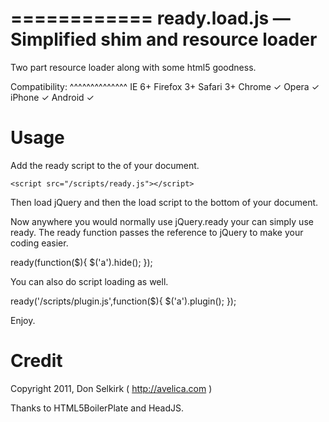 ============
ready.load.js — Simplified shim and resource loader
============
 
Two part resource loader along with some html5 goodness.
 
Compatibility:
^^^^^^^^^^^^^^
IE 6+
Firefox 3+
Safari 3+
Chrome ✓
Opera ✓
iPhone ✓
Android ✓

 
Usage
=====
 
Add the ready script to the <head> of your document.
 
    <script src="/scripts/ready.js"></script>
    
Then load jQuery and then the load script to the bottom of your document.

  <script src="//ajax.googleapis.com/ajax/libs/jquery/1.5.2/jquery.min.js"></script>
  <script>!window.jQuery && document.write(unescape('%3Cscript src="/scripts/jquery.js"%3E%3C/script%3E'))</script>
  <script src="/scripts/load.js?v=1"></script>
  
Now anywhere you would normally use jQuery.ready your can simply use ready. The ready function passes the reference to jQuery to make your coding easier.

  ready(function($){
    $('a').hide();
  });
  
You can also do script loading as well.

  ready('/scripts/plugin.js',function($){
    $('a').plugin();
  });
 
Enjoy.
 
 
 
Credit
======
Copyright 2011, Don Selkirk ( http://avelica.com )
 
Thanks to HTML5BoilerPlate and HeadJS.